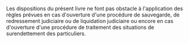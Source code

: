   
 Les dispositions du présent livre ne font pas obstacle à l'application des règles prévues en cas d'ouverture d'une procédure de sauvegarde, de redressement judiciaire ou de liquidation judiciaire ou encore en cas d'ouverture d'une procédure de traitement des situations de surendettement des particuliers.  

  
